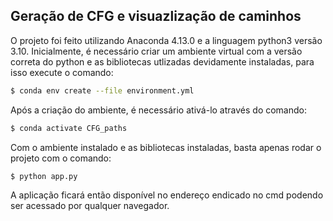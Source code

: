   ## Geração de CFG e visuazlização de caminhos

O projeto foi feito utilizando Anaconda 4.13.0 e a linguagem python3 versão 3.10. Inicialmente, é necessário criar um ambiente virtual com a versão correta do python e as bibliotecas utlizadas devidamente instaladas, para isso execute o comando:

```sh
$ conda env create --file environment.yml
```

Após a criação do ambiente, é necessário ativá-lo através do comando:
```sh
$ conda activate CFG_paths
```

Com o ambiente instalado e as bibliotecas instaladas, basta apenas rodar o projeto com o comando:
```sh
$ python app.py
```

A aplicação ficará então disponível no endereço endicado no cmd podendo ser acessado por qualquer navegador.
